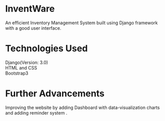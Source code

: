 # InventWare
An efficient Inventory Management System built using Django framework with a good user interface.

# Technologies Used
Django(Version: 3.0)<br>
HTML and CSS <br>
Bootstrap3<br>

# Further Advancements
Improving the website by adding Dashboard with data-visualization charts and adding reminder system .
